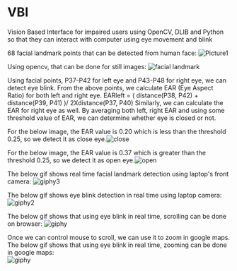 # VBI
Vision Based Interface for impaired users using OpenCV, DLIB and Python so that they can interact with computer using eye movement and blink


68 facial landmark points that can be detected from human face:
![Picture1](https://user-images.githubusercontent.com/5523584/54092435-6b720000-4362-11e9-80cd-c7815d7a4e64.png)

Using opencv, that can be done for still images:
![facial landmark](https://user-images.githubusercontent.com/5523584/54007972-8b22e180-4132-11e9-9baa-522e3b165775.jpeg)

Using facial points, P37-P42 for left eye and P43-P48 for right eye, we can detect eye blink.
From the above points, we calculate EAR (Eye Aspect Ratio) for both left and right eye. 
EARleft = ( distance(P38, P42) + distance(P39, P41) )/ 2Xdistance(P37, P40)
Similarly, we can calculate the EAR for right eye as well. By averaging both left, right EAR and using some threshold value of EAR, we can determine whether eye is closed or not.

For the below image, the EAR value is 0.20 which is less than the threshold 0.25, so we detect it as close eye.![close](https://user-images.githubusercontent.com/5523584/54007966-83fbd380-4132-11e9-94e2-6d961f67811e.jpeg)

For the below image, the EAR value is 0.37 which is greater than the threshold 0.25, so we detect it as open eye.![open](https://user-images.githubusercontent.com/5523584/54007967-83fbd380-4132-11e9-988b-36157cd10c4b.jpeg)

The below gif shows real time facial landmark detection using laptop's front camera:
![giphy3](https://user-images.githubusercontent.com/5523584/54092998-14bbf480-4369-11e9-9fef-54a27989023b.gif)

The below gif shows eye blink detection in real time using laptop camera:
![giphy2](https://user-images.githubusercontent.com/5523584/54092709-b2adc000-4365-11e9-90c9-4d6dae63f5f7.gif)

The below gif shows that using eye blink in real time, scrolling can be done on browser:
![giphy](https://user-images.githubusercontent.com/5523584/54092434-6b720000-4362-11e9-9c1c-1362e09046c6.gif)

Once we can control mouse to scroll, we can use it to zoom in google maps.  
The below gif shows that using eye blink in real time, zooming can be done in google maps:  
![giphy](https://media.giphy.com/media/YTQw0NmVjtgqlD4bjI/giphy.gif) 

